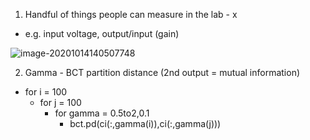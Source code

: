 1) Handful of things people can measure in the lab - x 

-  e.g. input voltage, output/input (gain)

![image-20201014140507748](C:\Users\61424\AppData\Roaming\Typora\typora-user-images\image-20201014140507748.png)

2) Gamma - BCT partition distance (2nd output = mutual information)

- for i = 100
  - for j = 100
    - for gamma = 0.5to2,0.1
      - bct.pd(ci(:,gamma(i)),ci(:,gamma(j)))